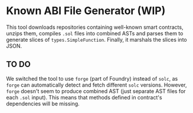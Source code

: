 Known ABI File Generator (WIP)
=============================

This tool downloads repositories containing well-known smart contracts, unzips them,
compiles `.sol` files into combined ASTs and parses them to generate slices of `types.SimpleFunction`.
Finally, it marshals the slices into JSON.

TO DO
-----

We switched the tool to use `forge` (part of Foundry) instead of `solc`, as `forge` can automatically detect and fetch
different `solc` versions. However, `forge` doesn't seem to produce combined AST (just separate AST files for each `.sol` input).
This means that methods defined in contract's dependencies will be missing.